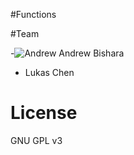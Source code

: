 #Functions

#Team

-![Andrew](https://avatars2.githubusercontent.com/u/1152417?v=3&s=80) Andrew Bishara
- Lukas Chen

# License
GNU GPL v3

